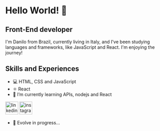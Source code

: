 # Hello World! 👋 

## Front-End developer

I'm Danilo from Brazil, currently living in Italy, and I've been studying languages and frameworks, like JavaScript and React. I'm enjoying the journey!

## Skills and Experiences

- :computer:  HTML, CSS and JavaScript
- ⚛️ React 
- 🌱 I’m currently learning APIs, nodejs and React 


[<img src='https://cdn.jsdelivr.net/npm/simple-icons@3.0.1/icons/linkedin.svg' alt='linkedin' height='40'>](https://www.linkedin.com/in/danilo-rua-28599b28/)  [<img src='https://cdn.jsdelivr.net/npm/simple-icons@3.0.1/icons/instagram.svg' alt='instagram' height='40'>](https://www.instagram.com/https://www.instagram.com/danilo.rua/)  

- 🔭 Evolve in progress...

